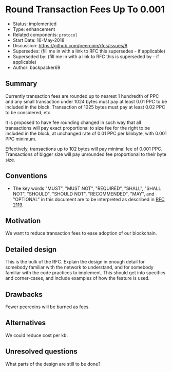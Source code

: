 # Round Transaction Fees Up To 0.001

- Status: implemented
- Type: enhancement
- Related components: `protocol`
- Start Date: 16-May-2018
- Discussion: https://github.com/peercoin/rfcs/issues/8
- Supersedes: (fill me in with a link to RFC this supersedes - if applicable)
- Superseded by: (fill me in with a link to RFC this is superseded by - if applicable)
- Author: backpacker69

## Summary

Currently transaction fees are rounded up to nearest 1 hundredth of PPC and any small transaction under 1024 bytes must pay at least 0.01 PPC to be included in the block. Transaction of 1025 bytes must pay at least 0.02 PPC to be considered, etc.

It is proposed to have fee rounding changed in such way that all transactions will pay exact proportional to size fee for the right to be included in the block, at unchanged rate of 0.01 PPC per kilobyte, with 0.001 PPC minimum.

Effectively, transactions up to 102 bytes will pay minimal fee of 0.001 PPC. Transactions of bigger size will pay unrounded fee proportional to their byte size.

## Conventions
- The key words "MUST", "MUST NOT", "REQUIRED", "SHALL", "SHALL NOT", "SHOULD", "SHOULD NOT", "RECOMMENDED", "MAY", and "OPTIONAL" in this document are to be interpreted as described in [RFC 2119](http://tools.ietf.org/html/rfc2119).

## Motivation

We want to reduce transaction fees to ease adoption of our blockchain. 

## Detailed design

This is the bulk of the RFC. Explain the design in enough detail for somebody familiar
with the network to understand, and for somebody familiar with the code practices to implement.
This should get into specifics and corner-cases, and include examples of how the feature is used.

## Drawbacks

Fewer peercoins will be burned as fees.

## Alternatives

We could reduce cost per kb. 

## Unresolved questions

What parts of the design are still to be done?
